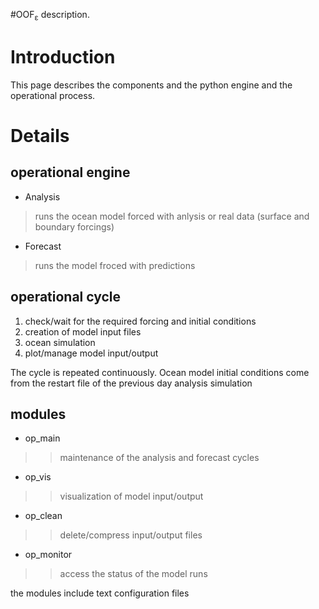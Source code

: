#OOF<sub>ε</sub> description.

# Introduction #

This page describes the components and the python engine and the operational process.


# Details #

## operational engine ##

  * Analysis

> runs the ocean model forced with anlysis or real data (surface and boundary forcings)

  * Forecast

> runs the model froced with predictions


## operational cycle ##

  1. check/wait for the required forcing and initial conditions
  1. creation of model input files
  1. ocean simulation
  1. plot/manage model input/output

The cycle is repeated continuously. Ocean model initial conditions come from the restart file of the previous day analysis simulation


## modules ##

  * op\_main
> > maintenance of the analysis and forecast cycles

  * op\_vis
> > visualization of model input/output

  * op\_clean
> > delete/compress input/output files

  * op\_monitor
> > access the status of the model runs

the modules include text configuration files
